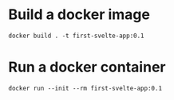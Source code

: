 # Build a docker image

    docker build . -t first-svelte-app:0.1

# Run a docker container
    docker run --init --rm first-svelte-app:0.1
